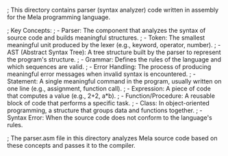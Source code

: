; This directory contains parser (syntax analyzer) code written in assembly for the Mela programming language.

; Key Concepts:
; - Parser: The component that analyzes the syntax of source code and builds meaningful structures.
; - Token: The smallest meaningful unit produced by the lexer (e.g., keyword, operator, number).
; - AST (Abstract Syntax Tree): A tree structure built by the parser to represent the program's structure.
; - Grammar: Defines the rules of the language and which sequences are valid.
; - Error Handling: The process of producing meaningful error messages when invalid syntax is encountered.
; - Statement: A single meaningful command in the program, usually written on one line (e.g., assignment, function call).
; - Expression: A piece of code that computes a value (e.g., 2+2, a*b).
; - Function/Procedure: A reusable block of code that performs a specific task.
; - Class: In object-oriented programming, a structure that groups data and functions together.
; - Syntax Error: When the source code does not conform to the language's rules.

; The parser.asm file in this directory analyzes Mela source code based on these concepts and passes it to the compiler.
